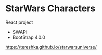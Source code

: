 # StarWars Characters

React project
 + SWAPi
 + BootStrap 4.0.0

https://tereshka.github.io/starwarsuniverse/
